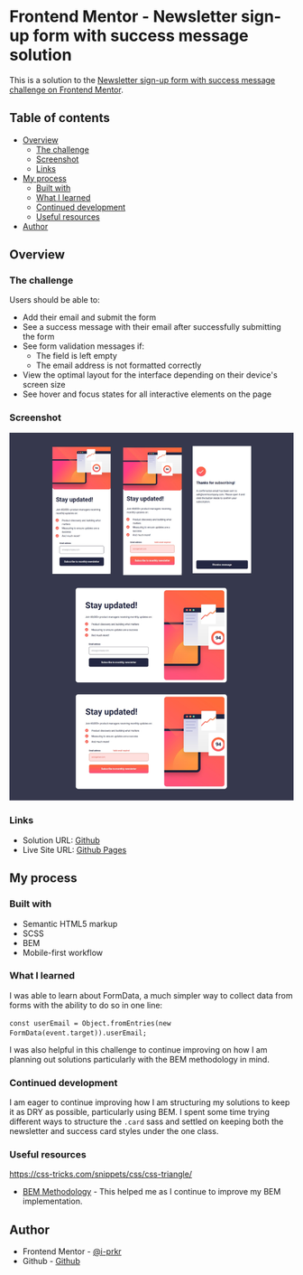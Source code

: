 # Frontend Mentor - Newsletter sign-up form with success message solution

This is a solution to the [Newsletter sign-up form with success message challenge on Frontend Mentor](https://www.frontendmentor.io/challenges/newsletter-signup-form-with-success-message-3FC1AZbNrv).

## Table of contents

- [Overview](#overview)
  - [The challenge](#the-challenge)
  - [Screenshot](#screenshot)
  - [Links](#links)
- [My process](#my-process)
  - [Built with](#built-with)
  - [What I learned](#what-i-learned)
  - [Continued development](#continued-development)
  - [Useful resources](#useful-resources)
- [Author](#author)

## Overview

### The challenge

Users should be able to:

- Add their email and submit the form
- See a success message with their email after successfully submitting the form
- See form validation messages if:
  - The field is left empty
  - The email address is not formatted correctly
- View the optimal layout for the interface depending on their device's screen size
- See hover and focus states for all interactive elements on the page

### Screenshot

![screenshot](./screenshot.jpg)

### Links

- Solution URL: [Github](https://github.com/i-prkr/newsletter-signup-form)
- Live Site URL: [Github Pages](https://i-prkr.github.io/newsletter-signup-form/)

## My process

### Built with

- Semantic HTML5 markup
- SCSS
- BEM
- Mobile-first workflow

### What I learned

I was able to learn about FormData, a much simpler way to collect data from forms with the ability to do so in one line:

`const userEmail = Object.fromEntries(new FormData(event.target)).userEmail;`

I was also helpful in this challenge to continue improving on how I am planning out solutions particularly with the BEM methodology in mind.

### Continued development

I am eager to continue improving how I am structuring my solutions to keep it as DRY as possible, particularly using BEM. I spent some time trying different ways to structure the `.card` sass and settled on keeping both the newsletter and success card styles under the one class.

### Useful resources

https://css-tricks.com/snippets/css/css-triangle/

- [BEM Methodology](https://en.bem.info/methodology/quick-start/#element) - This helped me as I continue to improve my BEM implementation.

## Author

- Frontend Mentor - [@i-prkr](https://www.frontendmentor.io/profile/i-prkr)
- Github - [Github](https://github.com/i-prkr)
